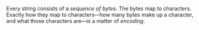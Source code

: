 Every string consists of a *sequence of bytes*. The bytes map to characters. Exactly how they map to characters—how many bytes make up a character, and what those characters are—is a matter of *encoding*.


